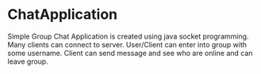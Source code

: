 # ChatApplication

Simple Group Chat Application is created using java socket programming.
Many clients can connect to server.
User/Client can enter into group with some username.
Client can send message and see who are online and can leave group.
